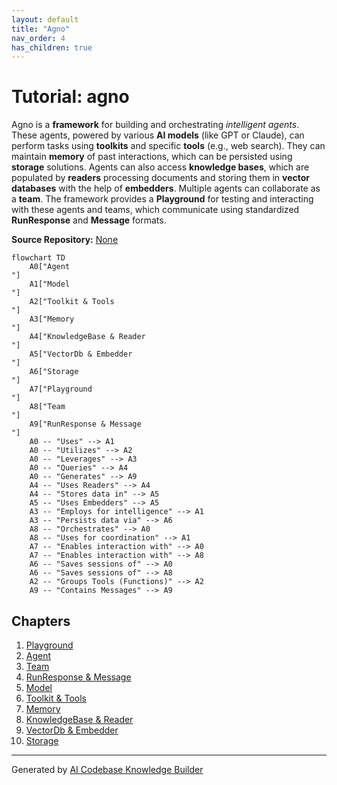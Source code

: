 ```yaml
---
layout: default
title: "Agno"
nav_order: 4
has_children: true
---
```


# Tutorial: agno

Agno is a **framework** for building and orchestrating *intelligent agents*.
These agents, powered by various **AI models** (like GPT or Claude), can perform tasks using **toolkits** and specific **tools** (e.g., web search).
They can maintain **memory** of past interactions, which can be persisted using **storage** solutions.
Agents can also access **knowledge bases**, which are populated by **readers** processing documents and storing them in **vector databases** with the help of **embedders**.
Multiple agents can collaborate as a **team**.
The framework provides a **Playground** for testing and interacting with these agents and teams, which communicate using standardized **RunResponse** and **Message** formats.


**Source Repository:** [None](None)

```mermaid
flowchart TD
    A0["Agent
"]
    A1["Model
"]
    A2["Toolkit & Tools
"]
    A3["Memory
"]
    A4["KnowledgeBase & Reader
"]
    A5["VectorDb & Embedder
"]
    A6["Storage
"]
    A7["Playground
"]
    A8["Team
"]
    A9["RunResponse & Message
"]
    A0 -- "Uses" --> A1
    A0 -- "Utilizes" --> A2
    A0 -- "Leverages" --> A3
    A0 -- "Queries" --> A4
    A0 -- "Generates" --> A9
    A4 -- "Uses Readers" --> A4
    A4 -- "Stores data in" --> A5
    A5 -- "Uses Embedders" --> A5
    A3 -- "Employs for intelligence" --> A1
    A3 -- "Persists data via" --> A6
    A8 -- "Orchestrates" --> A0
    A8 -- "Uses for coordination" --> A1
    A7 -- "Enables interaction with" --> A0
    A7 -- "Enables interaction with" --> A8
    A6 -- "Saves sessions of" --> A0
    A6 -- "Saves sessions of" --> A8
    A2 -- "Groups Tools (Functions)" --> A2
    A9 -- "Contains Messages" --> A9
```

## Chapters

1. [Playground
](01_playground_.md)
2. [Agent
](02_agent_.md)
3. [Team
](03_team_.md)
4. [RunResponse & Message
](04_runresponse___message_.md)
5. [Model
](05_model_.md)
6. [Toolkit & Tools
](06_toolkit___tools_.md)
7. [Memory
](07_memory_.md)
8. [KnowledgeBase & Reader
](08_knowledgebase___reader_.md)
9. [VectorDb & Embedder
](09_vectordb___embedder_.md)
10. [Storage
](10_storage_.md)


---

Generated by [AI Codebase Knowledge Builder](https://github.com/The-Pocket/Tutorial-Codebase-Knowledge)
